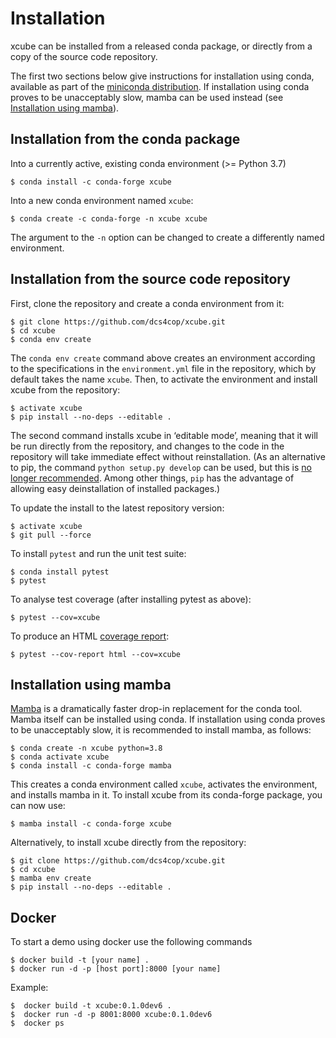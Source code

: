 # Installation

xcube can be installed from a released conda package, or directly from a
copy of the source code repository.

The first two sections below give instructions for installation using conda,
available as part of the [miniconda
distribution](https://docs.conda.io/en/latest/miniconda.html). If installation
using conda proves to be unacceptably slow, mamba can be used instead (see
[Installation using mamba](#installation-using-mamba)).

## Installation from the conda package

Into a currently active, existing conda environment (>= Python 3.7)

    $ conda install -c conda-forge xcube

Into a new conda environment named `xcube`:
    
    $ conda create -c conda-forge -n xcube xcube

The argument to the `-n` option can be changed to create a differently
named environment.

## Installation from the source code repository

First, clone the repository and create a conda environment from it:
    
    $ git clone https://github.com/dcs4cop/xcube.git
    $ cd xcube
    $ conda env create
    
The `conda env create` command above creates an environment according to
the specifications in the `environment.yml` file in the repository, which
by default takes the name `xcube`. Then, to activate the environment and
install xcube from the repository:
    
    $ activate xcube
    $ pip install --no-deps --editable .

The second command installs xcube in ‘editable mode’, meaning that it will
be run directly from the repository, and changes to the code in the repository
will take immediate effect without reinstallation. (As an alternative to
pip, the command `python setup.py develop` can be used, but this is
[no longer recommended](https://docs.python.org/3/install/#introduction).
Among other things, `pip` has the advantage of allowing easy deinstallation of
installed packages.)

To update the install to the latest repository version:
    
    $ activate xcube
    $ git pull --force
    
To install `pytest` and run the unit test suite:
    
    $ conda install pytest
    $ pytest
    
To analyse test coverage (after installing pytest as above):

    $ pytest --cov=xcube

To produce an HTML
[coverage report](https://pytest-cov.readthedocs.io/en/latest/reporting.html):

    $ pytest --cov-report html --cov=xcube


## Installation using mamba

[Mamba](https://github.com/mamba-org/mamba) is a dramatically faster drop-in
replacement for the conda tool. Mamba itself can be installed using conda.
If installation using conda proves to be unacceptably slow, it is recommended
to install mamba, as follows:

    $ conda create -n xcube python=3.8
    $ conda activate xcube
    $ conda install -c conda-forge mamba

This creates a conda environment called `xcube`, activates the environment,
and installs mamba in it. To install xcube from its conda-forge package, you
can now use:

    $ mamba install -c conda-forge xcube

Alternatively, to install xcube directly from the repository:

    $ git clone https://github.com/dcs4cop/xcube.git
    $ cd xcube
    $ mamba env create
    $ pip install --no-deps --editable .

## Docker

To start a demo using docker use the following commands

    $ docker build -t [your name] .
    $ docker run -d -p [host port]:8000 [your name]
    
Example:

    $  docker build -t xcube:0.1.0dev6 .
    $  docker run -d -p 8001:8000 xcube:0.1.0dev6
    $  docker ps
